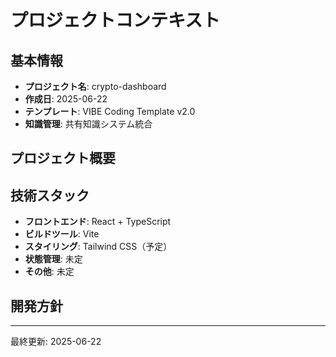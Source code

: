 # プロジェクトコンテキスト

## 基本情報
- **プロジェクト名**: crypto-dashboard
- **作成日**: 2025-06-22
- **テンプレート**: VIBE Coding Template v2.0
- **知識管理**: 共有知識システム統合

## プロジェクト概要
<!-- プロジェクトの目的や概要を記載してください -->

## 技術スタック
- **フロントエンド**: React + TypeScript
- **ビルドツール**: Vite
- **スタイリング**: Tailwind CSS（予定）
- **状態管理**: 未定
- **その他**: 未定

## 開発方針
<!-- 開発方針や技術的な決定事項を記載してください -->

---
最終更新: 2025-06-22
